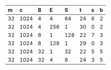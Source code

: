 | m    | c    | B    | E    | S    | t    | s    | b    |
| :--- | :--- | :--- | :--- | :--- | :--- | :--- | :--- |
| 32   | 1024 | 4    | 4    | 64   | 24   | 6    | 2    |
| 32   | 1024 | 4    | 256  | 1    | 30   | 0    | 2    |
| 32   | 1024 | 8    | 1    | 128  | 22   | 7    | 3    |
| 32   | 1024 | 8    | 128  | 1    | 29   | 0    | 3    |
| 32   | 1024 | 32   | 1    | 32   | 22   | 5    | 5    |
| 32   | 1024 | 32   | 4    | 8    | 24   | 3    | 5    |